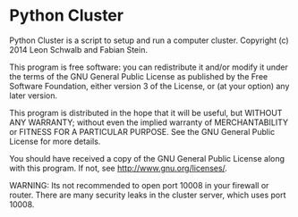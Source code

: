Python Cluster
==============

Python Cluster is a script to setup and run a computer cluster.
Copyright (c) 2014 Leon Schwalb and Fabian Stein.

This program is free software: you can redistribute it and/or modify
it under the terms of the GNU General Public License as published by
the Free Software Foundation, either version 3 of the License, or
(at your option) any later version.

This program is distributed in the hope that it will be useful,
but WITHOUT ANY WARRANTY; without even the implied warranty of
MERCHANTABILITY or FITNESS FOR A PARTICULAR PURPOSE.  See the
GNU General Public License for more details.

You should have received a copy of the GNU General Public License
along with this program.  If not, see <http://www.gnu.org/licenses/>.


WARNING:
Its not recommended to open port 10008 in your firewall or router.
There are many security leaks in the cluster server, which uses port 10008. 

